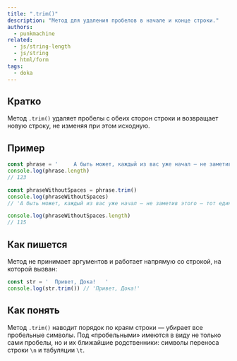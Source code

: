 ```yaml
---
title: ".trim()"
description: "Метод для удаления пробелов в начале и конце строки."
authors:
  - punkmachine
related:
  - js/string-length
  - js/string
  - html/form
tags:
  - doka
---
```


## Кратко

Метод `.trim()` удаляет пробелы с обеих сторон строки и возвращает новую строку, не изменяя при этом исходную.

## Пример

```js
const phrase = '     А быть может, каждый из вас уже начал — не заметив этого — тот единственный путь, который предназначен ему судьбой.   '
console.log(phrase.length)
// 123

const phraseWithoutSpaces = phrase.trim()
console.log(phraseWithoutSpaces)
// 'А быть может, каждый из вас уже начал — не заметив этого — тот единственный путь, который предназначен ему судьбой.'

console.log(phraseWithoutSpaces.length)
// 115
```

## Как пишется

Метод не принимает аргументов и работает напрямую со строкой, на которой вызван:

```js
const str = '  Привет, Дока!   '
console.log(str.trim()) // 'Привет, Дока!'
```

## Как понять

Метод `.trim()` наводит порядок по краям строки — убирает все пробельные символы. Под «пробельными» имеются в виду не только сами пробелы, но и их ближайшие родственники: символы переноса строки `\n` и табуляции `\t`.

